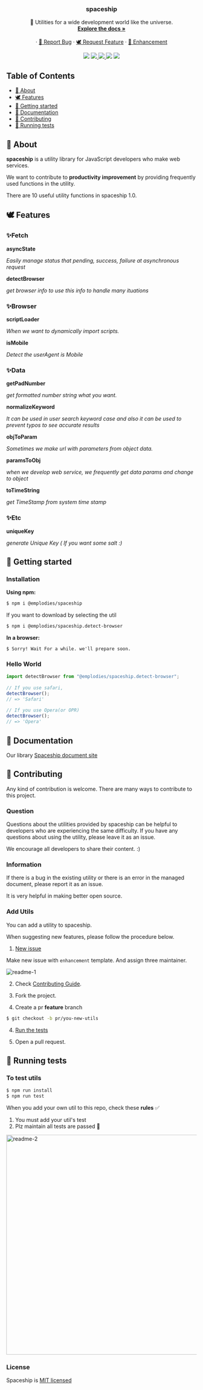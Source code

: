 <p align="center">
<h3 align="center">spaceship</h3>

<p align="center">
🚀 Utilities for a wide development world like the universe.
<br>
<a href="https://spaceship-js.netlify.com/#/" target="_blank"><strong>Explore the docs »</strong></a>
<br>
<br>
·
<a href="https://github.com/emplody/spaceship/issues/new?template=bug.md">🐞 Report Bug</a>
·
<a href="https://github.com/emplody/spaceship/issues/new?template=feature.md">🕊 Request Feature</a>
·
<a href="https://github.com/emplody/spaceship/issues/new?template=enchancement.md">🌈 Enhancement</a>
</p>
</p>

<p align="center">
<img src="https://img.shields.io/badge/maintained%20with-lerna-cc00ff.svg">
<a href="https://travis-ci.com/emplody/spaceship" target="_blank">
<img src="https://travis-ci.com/emplody/spaceship.svg?branch=develop">
</a>
<a href="http://makeapullrequest.com/" target="_blank">
<img src="https://img.shields.io/badge/PRs-welcome-brightgreen.svg">
</a>
<img src="https://img.shields.io/github/license/emplody/spaceship">
<img src="https://img.shields.io/github/issues/emplody/spaceship">
</p>

## Table of Contents

- [🌝 About](#-about)
- [🕊 Features](#-features)
- [🏁 Getting started](#-getting-started)
- [📖 Documentation](#-documentation)
- [🎁 Contributing](#-contributing)
- [💉 Running tests](#-running-tests)

## 🌝 About

**spaceship** is a utility library for JavaScript developers who make web services.

We want to contribute to **productivity improvement** by providing frequently used functions in the utility.

There are 10 useful utility functions in spaceship 1.0.

## 🕊 Features

### ✨Fetch

**asyncState**

*Easily manage status that pending, success, failure at asynchronous request*

**detectBrowser**

*get browser info to use this info to handle many ituations*

### ✨Browser

**scriptLoader**

*When we want to dynamically import scripts.*

**isMobile**

*Detect the userAgent is Mobile*


### ✨Data

**getPadNumber**

*get formatted number string what you want.*

**normalizeKeyword**

*It can be used in user search keyword case and also it can be used to prevent typos to see accurate results*

**objToParam**

*Sometimes we make url with parameters from object data.*

**paramsToObj**

*when we develop web service, we frequently get data params and change to object*

**toTimeString**

*get TimeStamp from system time stamp*

### ✨Etc

**uniqueKey**

*generate Unique Key ( If you want some salt :)*

## 🏁 Getting started

### **Installation**

**Using npm:**
```bash
$ npm i @emplodies/spaceship
```

If you want to download by selecting the util
```bash
$ npm i @emplodies/spaceship.detect-browser
```
**In a browser:**
```
$ Sorry! Wait For a while. we'll prepare soon.
```

### Hello World
```js
import detectBrowser from "@emplodies/spaceship.detect-browser";
    
// If you use safari,
detectBrowser();
// => 'Safari'
    
// If you use Opera(or OPR)
detectBrowser();
// => 'Opera'
```

## 📖 Documentation

Our library [Spaceship document site](https://spaceship-js.netlify.com/) 


## 🎁 Contributing

Any kind of contribution is welcome. There are many ways to contribute to this project. 

### Question

Questions about the utilities provided by spaceship can be helpful to developers who are experiencing the same difficulty. If you have any questions about using the utility, please leave it as an issue.

We encourage all developers to share their content. :)

### Information

If there is a bug in the existing utility or there is an error in the managed document, please report it as an issue.

It is very helpful in making better open source.

### Add Utils

You can add a utility to spaceship.

When suggesting new features, please follow the procedure below.

1. [New issue](https://github.com/emplody/spaceship/issues/new?template=enchancement.md)

Make new issue with `enhancement` template. And assign three maintainer. 

![readme-1](https://user-images.githubusercontent.com/18658235/62133543-ea6bd300-b319-11e9-9adb-c0be2542d750.png)

2. Check [Contributing Guide](https://github.com/emplody/spaceship/blob/develop/CONTRIBUTING.md). 

3. Fork the project. 

3. Create a pr **feature**  branch
```bash
$ git checkout -b pr/you-new-utils
```
4. [Run the tests](#-running-tests)

5. Open a pull request.

## 💉 Running tests

### **To test utils**
```bash
$ npm run install
$ npm run test
```

When you add your own util to this repo, check these **rules** ✅

1. You must add your util's test
2. Plz maintain all tests are passed 🙏

<img width="580" alt="readme-2" src="https://user-images.githubusercontent.com/18658235/62133545-eb046980-b319-11e9-95f9-fe295ef11477.png">

### **License**

Spaceship is [MIT licensed](https://github.com/emplody/spaceship/blob/develop/LICENSE)
